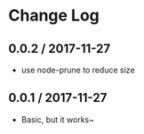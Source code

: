 # Change Log

## 0.0.2 / 2017-11-27
- use node-prune to reduce size

## 0.0.1 / 2017-11-27
- Basic, but it works~
